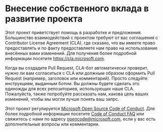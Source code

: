 # Внесение собственного вклада в развитие проекта

Этот проект приветствует помощь в разработке и предложения. Большинство взаимодействий с проектом требуют от вас соглашения с Contributor License Agreement (CLA), где сказано, что вы имеете право предоставлять и по факту  предоставляете нам право на использование внесённых вами изменений. Для получения более подробной информации посетите https://cla.microsoft.com.

Когда вы создадите Pull Request, CLA-бот автоматически проверит, нужно ли вам согласиться с CLA или должным образом оформить Pull Request (например, заголовок или комментарий). Просто следуйте инструкциям, выданным ботом. Вы должны будете сделать это единожды для всех репозиториев, использующих наше CLA. Пожалуйста, также попробуйте рассказать нам, какова цель ваших изменений, чтобы мы могли лучше понять ваш запрс.

Этот проект регулируется [Microsoft Open Source Code of Conduct](https://opensource.microsoft.com/codeofconduct/). Для более подробной информации посетите [Code of Conduct FAQ](https://opensource.microsoft.com/codeofconduct/faq/) или свяжитесь с нами по адресу [opencode@microsoft.com](mailto:opencode@microsoft.com), если у вас есть дополнительные вопросы или комментарии.
